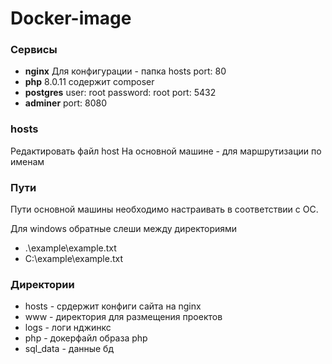 # Docker-image

### Сервисы

* **nginx**
  Для конфигурации - папка hosts
  port: 80
* **php** 8.0.11
  содержит composer
* **postgres**
  user: root
  password: root
  port: 5432
* **adminer**
  port: 8080

### hosts

Редактировать файл host На основной машине - для маршрутизации по именам

### Пути

Пути основной машины необходимо настраивать в соответствии с ОС.

Для windows обратные слеши между директориями

* .\example\example.txt
* C:\example\example.txt

### Директории

* hosts - срдержит конфиги сайта на nginx
* www - директория для размещения проектов
* logs - логи нджинкс
* php - докерфайл образа php
* sql_data - данные бд
